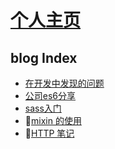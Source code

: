 # [个人主页](https://yijinc.github.io/home)

## blog Index
- [在开发中发现的问题](https://github.com/yijinc/home/issues/1)
- [公司es6分享](https://github.com/yijinc/home/blob/master/blog/es6share.md)
- [sass入门](https://github.com/yijinc/home/blob/master/blog/sass-learn.md)
- [mixin 的使用](https://github.com/yijinc/home/blob/master/js-learn/mixin的使用.md)
- [HTTP 笔记](https://github.com/yijinc/home/blob/master/js-learn/HTTP_note.md)
